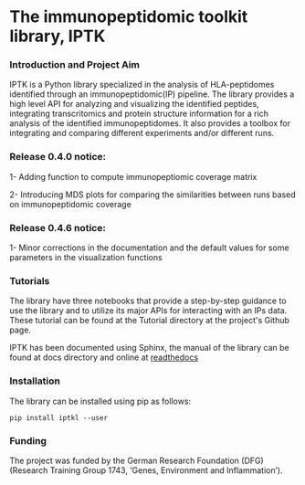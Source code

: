 # The immunopeptidomic toolkit library, IPTK # 

### Introduction and Project Aim ###
<p>IPTK is a Python library specialized in the analysis of HLA-peptidomes identified through an immunopeptidomic(IP) pipeline. 
The library provides a high level API for analyzing and visualizing the identified peptides, integrating transcritomics and protein structure information 
for a rich analysis of the identified immunopeptidomes. It also provides a toolbox for integrating and comparing different experiments and/or different runs.</p>

### Release 0.4.0 notice:
<p> 1- Adding function to compute immunopeptiomic coverage matrix </p>
<p> 2- Introducing MDS plots for comparing the similarities between runs based on immunopeptidomic coverage </p>   

### Release 0.4.6 notice:
<p> 1- Minor corrections in the documentation and the default values for some parameters in the visualization functions</p>

### Tutorials ### 
<p>The library have three notebooks that provide a step-by-step guidance to use the library and to utilize its major APIs for interacting with an IPs data.
These tutorial can be found at the Tutorial directory at the project's Github page.</p>

<p> IPTK has been documented using Sphinx, the manual of the library can be found at docs directory and online at <a href= "https://iptk.readthedocs.io/en/latest/index.html"> readthedocs </a> </p> 

### Installation ###
<p>The library can be installed using pip as follows: </p> 

```
pip install iptkl --user
```

### Funding ###
The project was funded by the German Research Foundation (DFG) (Research Training Group 1743, ‘Genes, Environment and Inflammation’). 

